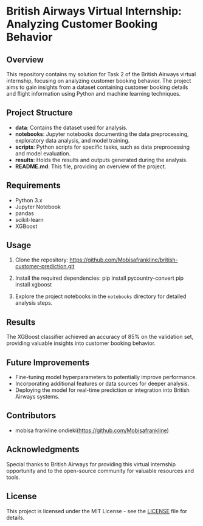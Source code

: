 # British Airways Virtual Internship: Analyzing Customer Booking Behavior

## Overview
This repository contains my solution for Task 2 of the British Airways virtual internship, focusing on analyzing customer booking behavior. The project aims to gain insights from a dataset containing customer booking details and flight information using Python and machine learning techniques.

## Project Structure
- **data**: Contains the dataset used for analysis.
- **notebooks**: Jupyter notebooks documenting the data preprocessing, exploratory data analysis, and model training.
- **scripts**: Python scripts for specific tasks, such as data preprocessing and model evaluation.
- **results**: Holds the results and outputs generated during the analysis.
- **README.md**: This file, providing an overview of the project.

## Requirements
- Python 3.x
- Jupyter Notebook
- pandas
- scikit-learn
- XGBoost

## Usage
1. Clone the repository:
https://github.com/Mobisafrankline/british-customer-prediction.git

2. Install the required dependencies:
pip install pycountry-convert
pip install xgboost
3. Explore the project notebooks in the `notebooks` directory for detailed analysis steps.

## Results
The XGBoost classifier achieved an accuracy of 85% on the validation set, providing valuable insights into customer booking behavior.

## Future Improvements
- Fine-tuning model hyperparameters to potentially improve performance.
- Incorporating additional features or data sources for deeper analysis.
- Deploying the model for real-time prediction or integration into British Airways systems.

## Contributors
- mobisa frankline ondieki(https://github.com/Mobisafrankline)

## Acknowledgments
Special thanks to British Airways for providing this virtual internship opportunity and to the open-source community for valuable resources and tools.

## License
This project is licensed under the MIT License - see the [LICENSE](LICENSE) file for details.

